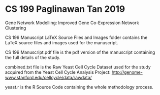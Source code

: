 # CS 199 Paglinawan Tan 2019
Gene Network Modelling: Improved Gene Co-Expression Network Clustering

CS 199 Manuscript LaTeX Source Files and Images folder contains the LaTeX source files and images used for the manuscript.

CS 199 Manuscript.pdf file is the pdf version of the manuscript containing the full details of the study.

combined.txt file is the Raw Yeast Cell Cycle Dataset used for the study acquired from the Yeast Cell Cycle Analysis Project: http://genome-www.stanford.edu/cellcycle/data/rawdata/

yeast.r is the R Source Code containing the whole methodology process.
